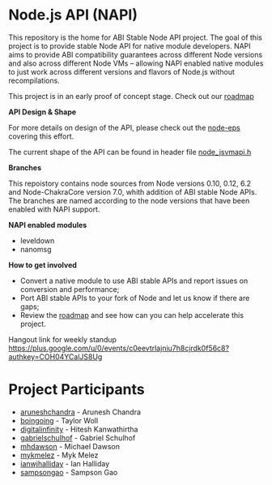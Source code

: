# Node.js API (NAPI)
This repository is the home for ABI Stable Node API project. The goal of this
project is to provide stable Node API for native module developers. NAPI aims
to provide ABI compatibility guarantees across different Node versions and also
across different Node VMs – allowing NAPI enabled native modules to just work
across different versions and flavors of Node.js without recompilations.

This project is in an early proof of concept stage. Check out our [roadmap](https://github.com/nodejs/abi-stable-node/issues/18)

**API Design & Shape**

For more details on design of the API, please check out the 
[node-eps](https://github.com/nodejs/node-eps/pull/20) covering this effort. 

The current shape of the API can be found in header file 
[node_jsvmapi.h](https://github.com/nodejs/abi-stable-node/blob/api-prototype-6.2.0/src/node_jsvmapi.h)

**Branches**

This repoistory contains node sources from Node versions 0.10, 0.12, 6.2 and
Node-ChakraCore version 7.0, whith addition of ABI stable Node APIs. The branches
are named according to the node versions that have been enabled with NAPI support. 

**NAPI enabled modules**
* leveldown 
* nanomsg

**How to get involved**
* Convert a native module to use ABI stable APIs and report issues on conversion and performance;
* Port ABI stable APIs to your fork of Node and let us know if there are gaps;
* Review the [roadmap](https://github.com/nodejs/abi-stable-node/issues/18) and see how can you
can help accelerate this project.

Hangout link for weekly standup
https://plus.google.com/u/0/events/c0eevtrlajniu7h8cjrdk0f56c8?authkey=COH04YCalJS8Ug

# Project Participants
* [aruneshchandra](https://github.com/aruneshchandra) - Arunesh Chandra
* [boingoing](https://github.com/boingoing) - Taylor Woll
* [digitalinfinity](https://github.com/digitalinfinity) - Hitesh Kanwathirtha
* [gabrielschulhof](https://github.com/gabrielschulhof) - Gabriel Schulhof
* [mhdawson](https://github.com/mhdawson) - Michael Dawson 
* [mykmelez](https://github.com/mykmelez) - Myk Melez
* [ianwjhalliday](https://github.com/ianwjhalliday) - Ian Halliday 
* [sampsongao](https://github.com/sampsongao) - Sampson Gao
